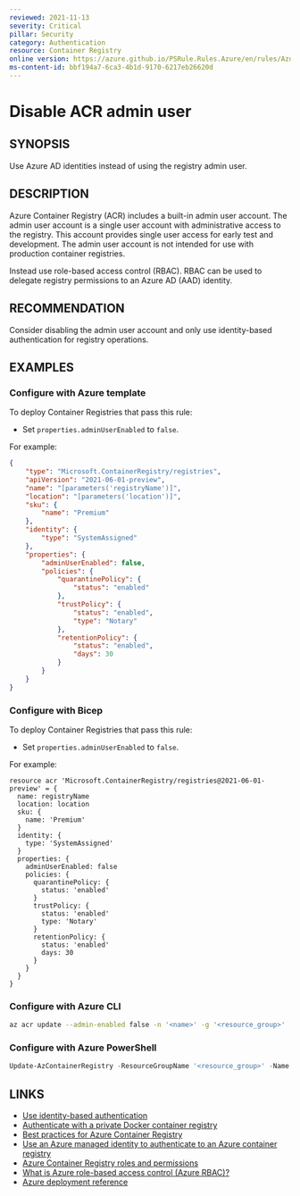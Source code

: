 ```yaml
---
reviewed: 2021-11-13
severity: Critical
pillar: Security
category: Authentication
resource: Container Registry
online version: https://azure.github.io/PSRule.Rules.Azure/en/rules/Azure.ACR.AdminUser/
ms-content-id: bbf194a7-6ca3-4b1d-9170-6217eb26620d
---
```


# Disable ACR admin user

## SYNOPSIS

Use Azure AD identities instead of using the registry admin user.

## DESCRIPTION

Azure Container Registry (ACR) includes a built-in admin user account.
The admin user account is a single user account with administrative access to the registry.
This account provides single user access for early test and development.
The admin user account is not intended for use with production container registries.

Instead use role-based access control (RBAC).
RBAC can be used to delegate registry permissions to an Azure AD (AAD) identity.

## RECOMMENDATION

Consider disabling the admin user account and only use identity-based authentication for registry operations.

## EXAMPLES

### Configure with Azure template

To deploy Container Registries that pass this rule:

- Set `properties.adminUserEnabled` to `false`.

For example:

```json
{
    "type": "Microsoft.ContainerRegistry/registries",
    "apiVersion": "2021-06-01-preview",
    "name": "[parameters('registryName')]",
    "location": "[parameters('location')]",
    "sku": {
        "name": "Premium"
    },
    "identity": {
        "type": "SystemAssigned"
    },
    "properties": {
        "adminUserEnabled": false,
        "policies": {
            "quarantinePolicy": {
                "status": "enabled"
            },
            "trustPolicy": {
                "status": "enabled",
                "type": "Notary"
            },
            "retentionPolicy": {
                "status": "enabled",
                "days": 30
            }
        }
    }
}
```

### Configure with Bicep

To deploy Container Registries that pass this rule:

- Set `properties.adminUserEnabled` to `false`.

For example:

```bicep
resource acr 'Microsoft.ContainerRegistry/registries@2021-06-01-preview' = {
  name: registryName
  location: location
  sku: {
    name: 'Premium'
  }
  identity: {
    type: 'SystemAssigned'
  }
  properties: {
    adminUserEnabled: false
    policies: {
      quarantinePolicy: {
        status: 'enabled'
      }
      trustPolicy: {
        status: 'enabled'
        type: 'Notary'
      }
      retentionPolicy: {
        status: 'enabled'
        days: 30
      }
    }
  }
}
```

### Configure with Azure CLI

```bash
az acr update --admin-enabled false -n '<name>' -g '<resource_group>'
```

### Configure with Azure PowerShell

```powershell
Update-AzContainerRegistry -ResourceGroupName '<resource_group>' -Name '<name>' -DisableAdminUser
```

## LINKS

- [Use identity-based authentication](https://learn.microsoft.com/azure/architecture/framework/security/design-identity-authentication#use-identity-based-authentication)
- [Authenticate with a private Docker container registry](https://docs.microsoft.com/azure/container-registry/container-registry-authentication)
- [Best practices for Azure Container Registry](https://docs.microsoft.com/azure/container-registry/container-registry-best-practices#authentication-and-authorization)
- [Use an Azure managed identity to authenticate to an Azure container registry](https://docs.microsoft.com/azure/container-registry/container-registry-authentication-managed-identity)
- [Azure Container Registry roles and permissions](https://docs.microsoft.com/azure/container-registry/container-registry-roles)
- [What is Azure role-based access control (Azure RBAC)?](https://docs.microsoft.com/azure/role-based-access-control/overview)
- [Azure deployment reference](https://docs.microsoft.com/azure/templates/microsoft.containerregistry/registries)
